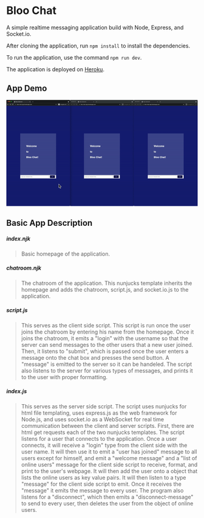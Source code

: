 # Bloo Chat

A simple realtime messaging application build with Node, Express, and Socket.io.

After cloning the application, run `npm install` to install the dependencies. 

To run the application, use the command `npm run dev`.

The application is deployed on [Heroku](https://bloo-chat-app.herokuapp.com/).

## App Demo

![Space Invaders Game Demo GIF](assets/demo.gif)

## Basic App Description
##### index.njk 
> Basic homepage of the application. 

##### chatroom.njk
> The chatroom of the application. This nunjucks template inherits the homepage 
>and adds the chatroom, script.js, and socket.io.js to the application.

##### script.js
> This serves as the client side script. This script is run once the user joins 
>the chatroom by entering his name from the homepage. Once it joins the chatroom, 
>it emits a "login" with the username so that the server can send messages to the 
>other users that a new user joined. Then, it listens to "submit", which is passed 
>once the user enters a message onto the chat box and presses the send button. 
>A "message" is emitted to the server so it can be handeled. The script also 
>listens to the server for various types of messages, and prints it to the user 
>with proper formatting.

##### index.js
> This serves as the server side script. The script uses nunjucks for html file 
>templating, uses express.js as the web framework for Node.js, and uses socket.io 
>as a WebSocket for real time communication between the client and server scripts. 
>First, there are html get requests each of the two nunjucks templates. The script 
>listens for a user that connects to the application. Once a user connects, it 
>will receive a "login" type from the client side with the user name. It will then
> use it to emit a "user has joined" message to all users except for himself, and 
>emit a "welcome message" and a "list of online users" message for the client side 
>script to receive, format, and print to the user's webpage. It will then add the 
>user onto a object that lists the online users as key value pairs. It will then 
>listen to a type "message" for the client side script to emit. Once it receives 
>the "message" it emits the message to every user. The program also listens for a 
>"disconnect", which then emits a "disconnect-message" to send to every user, 
>then deletes the user from the object of online users. 
